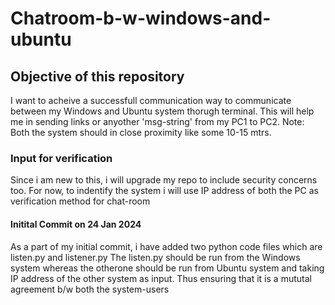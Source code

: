 # Chatroom-b-w-windows-and-ubuntu
<h2>Objective of this repository</h2>
I want to acheive a successfull communication way to communicate between my Windows and Ubuntu system thorugh terminal.
This will help me in sending links or anyother 'msg-string' from my PC1 to PC2.
Note: Both the system should in close proximity like some 10-15 mtrs.
<h3>Input for verification</h3>
Since i am new to this, i will upgrade my repo to include security concerns too.
For now, to indentify the system i will use IP address of both the PC as verification method for chat-room
<h4>Initital Commit on 24 Jan 2024</h4>
As a part of my initial commit, i have added two python code files which are listen.py and listener.py
The listen.py should be run from the Windows system whereas the otherone should be run from Ubuntu system and taking IP address of the other system as input.
Thus ensuring that it is a mututal agreement b/w both the system-users


